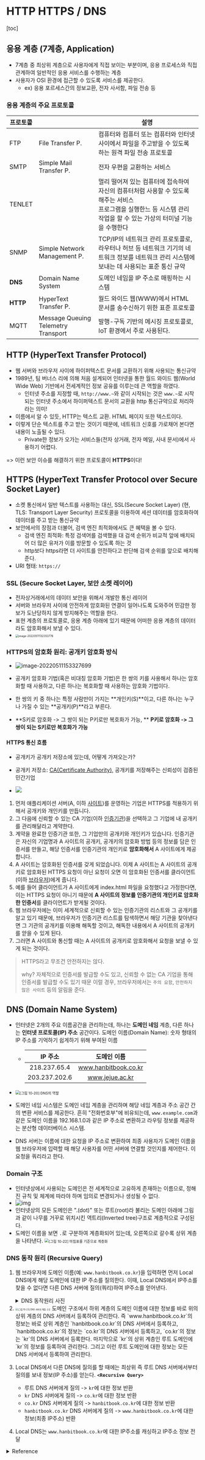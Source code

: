 # HTTP HTTPS / DNS

[toc]

## 응용 계층 (7계층, Application) 

* 7계층 중 최상위 계층으로 사용자에게 직접 보이는 부분이며, 응용 프로세스와 직접 관계하여 일반적인 응용 서비스를 수행하는 계층
* 사용자가 OSI 환경에 접근할 수 있도록 서비스를 제공한다.
  * ex) 응용 포르세스간의 정보교환, 전자 사서함, 파일 전송 등



### 응용 계층의 주요 프로토콜

| 프로토콜 |                                     | 설명                                                         |
| -------- | ----------------------------------- | ------------------------------------------------------------ |
| FTP      | File Transfer P.                    | 컴퓨터와 컴퓨터 또는 컴퓨터와 인터넷 사이에서 파일을 주고받을 수 있도록 하는 원격 파일 전송 프로토콜 |
| SMTP     | Simple Mail Transfer P.             | 전자 우편을 교환하는 서비스                                  |
| TENLET   |                                     | 멀리 떨어져 있는 컴퓨터에 접속하여 자신의 컴퓨터처럼 사용할 수 있도록 해주는 서비스<br />프로그램을 실행한느 등 시스템 관리 작업을 할 수 있는 가상의 터미널 기능을 수행한다 |
| SNMP     | Simple Network Management P.        | TCP/IP의 네트워크 관리 프로토콜로, 라우터나 허브 등 네트워크 기기의 네트워크 정보를 네트워크 관리 시스템에 보내는 데 사용되는 표준 통신 규약 |
| **DNS**  | Domain Name System                  | 도메인 네임을 IP 주소로 매핑하는 시스템                      |
| **HTTP** | HyperText Transfer P.               | 월드 와이드 웹(WWW)에서 HTML 문서를 송수신하기 위한 표준 프로토콜 |
| MQTT     | Message Queuing Telemetry Transport | 발행-구독 기반의 메시징 프로토콜로, IoT 환경에서 주로 사용된다. |



## HTTP (HyperText Transfer Protocol)

* 웹 서버와 브라우저 사이에 하이퍼텍스트 문서를 교환하기 위해 사용되는 통신규약
* 1989년, 팀 버너스 리에 의해 처음 설계되어 인터넷을 통한 월드 와이드 웹(World Wide Web) 기반에서 전세계적인 정보 공유를 이루는데 큰 역할을 하였다.
  * 인터넷 주소를 지정할 때, `http://www.~`와 같이 시작되는 것은 `www.~`로 시작되는 인터넷 주소에서 하이퍼텍스트 문서의 교환을 http 통신규약으로 처리하라는 의미!
* 이름에서 알 수 있듯, HTTP는 텍스트 교환. HTML 페이지 또한 텍스트이다.
* 이렇게 단순 텍스트를 주고 받는 것이기 때문에, 네트워크 신호를 가로채어 본다면 내용이 노출될 수 있다. 
  * Private한 정보가 오가는 서비스들(전자 상거래, 전자 메일, 사내 문서)에서 사용하기 어렵다.

=> 이런 보안 이슈를 해결하기 위한 프로토콜이 **HTTPS**이다!



## HTTPS (HyperText Transfer Protocol over Secure Socket Layer)

* 소켓 통신에서 일반 텍스트를 사용하는 대신, SSL(Secure Socket Layer) (현, TLS: Transport Layer Security) 프로토콜을 이용하여 세션 데이터를 암호화하여 데이터를 주고 받는 통신규약
* 보안에서의 장점과 더불어, 검색 엔진 최적화에서도 큰 혜택을 볼 수 있다.
  * 검색 엔진 최적화: 특정 검색어를 검색했을 대 검색 순위가 비교적 앞에 배치되어 더 많은 유저가 이를 방문할 수 있도록 하는 것
  * http보다 https라면 더 사이트를 안전하다고 판단해 검색 순위를 앞으로 배치해준다.
* URI 형태: `https://`



### SSL (Secure Socket Layer, 보안 소켓 레이어)

* 전자상거래에서의 데이터 보안을 위해서 개발한 통신 레이어
* 서버와 브라우저 사이에 안전하게 암호화된 연결이 일어나도록 도와주어 민감한 정보가 도난당하지 않게 방지해주는 역할을 한다.
* 표현 계층의 프로토콜로, 응용 계층 아래에 있기 때문에 어떠한 응용 계층의 데이터라도 암호화해서 보낼 수 있다.
* <img src="0511_http,https,dns.assets/image-20220511132353776.png" alt="image-20220511132353776" style="zoom:50%;" />



### HTTPS의 암호화 원리: 공개키 암호화 방식

* ![image-20220511153327699](0511_http,https,dns.assets/image-20220511153327699.png)

  

* 공개키 암호화 기법(혹은 비대칭 암호화 기법)은 한 쌍의 키를 사용해서 하나는 암호화할 때 사용하고, 다른 하나는 복호화할 때 사용하는 암호화 기법이다.
* 한 쌍의 키 중 하나는 특정 사람만이 가지는 **개인키(S)**이고, 다른 하나는 누구나 가질 수 있는 **공개키(P)**라고 부른다.
* **S키로 암호화 -> 그 쌍이 되는 P키로만 복호화가 가능, **
  **P키로 암호화 -> 그 쌍이 되는 S키로만 복호화가 가능**



#### HTTPS 통신 흐름

* 공개키가 공개키 저장소에 있는데, 어떻게 가져오는가?
* 공개키 저장소: <u>CA(Certificate Authority),</u> 공개키를 저장해주는 신뢰성이 검증된 민간기업



* <img src="https://velog.velcdn.com/images%2Fhansangjin96%2Fpost%2F9de8777f-7240-4188-b044-5ee12cdcf176%2Fimage.png" style="zoom:100%;" >

1. 먼저 애플리케이션 서버(A, 이하 <u>사이트</u>)를 운영하는 기업은 HTTPS를 적용하기 위해서 공개키와 개인키를 만듭니다.
2. 그 다음에 신뢰할 수 있는 CA 기업(이하 <u>인증기관</u>)을 선택하고 그 기업에 내 공개키를 관리해달라고 계약한다.
3. 계약을 완료한 인증기관 또한, 그 기업만의 공개키와 개인키가 있습니다.
   인증기관은 자신의 기업명과 A 사이트의 공개키, 공개키의 암호화 방법 등의 정보를 담은 인증서를 만들고, 해당 인증서를 인증기관의 개인키로 **암호화해서** A 사이트에게 제공합니다.
4. A 사이트는 암호화된 인증서를 갖게 되었습니다. 이제 A 사이트는 A 사이트의 공개키로 암호화된 HTTPS 요청이 아닌 요청이 오면 이 암호화된 인증서를 클라이언트(이하 <u>브라우저</u>)에게 줍니다.
5. 예를 들어 클라이언트가 A 사이트에게 index.html 파일을 요청했다고 가정한다면, 이는 HTTPS 요청이 아니기 때문에 **A 사이트의 정보를 인증기관의 개인키로 암호화한 인증서**를 클라이언트가 받게될 것이다.
6. 웹 브라우저에는 이미 세계적으로 신뢰할 수 있는 인증기관의 리스트와 그 공개키를 알고 있기 때문에, 브라우저가 인증기관 리스트를 탐색하면서 해당 기관을 찾아낸다면 그 기관의 공개키를 이용해 해독할 것이고, 해독한 내용에서 A 사이트의 공개키를 앋을 수 있게 된다.
7. 그러면 A 사이트와 통신할 때는 A 사이트의 공개키로 암호화해서 요청을 보낼 수 있게 되는 것이다.



> HTTPS라고 무조건 안전하지는 않다.
>
> why? 자체적으로 인증서를 발급할 수도 있고, 신뢰할 수 없는 CA 기업을 통해 인증서를 발급할 수도 있기 때문
> 이럴 경우, 브라우저에서는 `주의 요함`, `안전하지 않은 사이트` 등의 알림을 준다.





## DNS (Domain Name System)

* 인터넷은 2개의 주요 이름공간을 관리하는데, 하나는 **도메인 네임** 계층, 다른 하나는 **인터넷 프로토콜(IP) 주소** 공간이다. 
  도메인 이름(Domain Name): 숫자 형태의 IP 주소를 기억하기 쉽게하기 위해 부여된 이름 

  * |  **IP 주소**  |   **도메인 이름**    |
    | :-----------: | :------------------: |
    | 218.237.65.4  | www.hanbitbook.co.kr |
    | 203.237.202.6 |   www.jejue.ac.kr    |

    

* <img src="https://dbscthumb-phinf.pstatic.net/3523_000_1/20141020113744726_Z6ONHQIJX.jpg/ka7_164_i2.jpg?type=m4500_4500_fst_n&wm=Y" alt="[그림 10-20] DNS의 역할" style="zoom:67%;" />

* 도메인 네임 시스템은 도메인 네임 계층을 관리하며 해당 네임 계층과 주소 공간 간의 변환 서비스를 제공한다. 흔히 "전화번호부"에 비유되는데, `www.example.com`과 같은 도메인 이름을 192.168.1.0과 같은 IP 주소로 변환하고 라우팅 정보를 제공하는 분산형 데이터베이스 시스템.

* DNS 서버는 이름에 대한 요청을 IP 주소로 변환하여 최종 사용자가 도메인 이름을 웹 브라우저에 입력할 때 해당 사용자를 어떤 서버에 연결할 것인지를 제어한다. 이 요청을 쿼리라고 한다.



### Domain 구조

- 인터넷상에서 사용되는 도메인은 전 세계적으로 고유하게 존재하는 이름으로, 정해진 규칙 및 체계에 따라야 하며 임의로 변경되거나 생성될 수 없다.
- ![img](https://blog.kakaocdn.net/dn/cgbedZ/btqDcys1quP/LxsyP81Uw67vK6YeKtjNEK/img.png)
- 인터넷상의 모든 도메인은 ".(dot)" 또는 루트(root)라 불리는 도메인 아래에 그림과 같이 나무를 거꾸로 위치시킨 역트리(Inverted tree)구조로 계층적으로 구성된다.
- 도메인 이름을 보면 `.`로 구분하여 계층화되어 있는데, 오른쪽으로 갈수록 상위 계층을 나타낸다.
  <img src="https://dbscthumb-phinf.pstatic.net/3523_000_1/20141020113746886_LUYXSRP0Q.jpg/ka7_164_i4.jpg?type=m4500_4500_fst&wm=N" alt="[그림 10-22] 마침표를 기준으로 계층화" style="zoom:67%;" />



### DNS 동작 원리 (Recursive Query)

1. 웹 브라우저에 도메인 이름(예: `www.hanbitbook.co.kr`)을 입력하면 먼저 Local DNS에게 해당 도메인에 대한 IP 주소를 질의한다. 이때, Local DNS에서 IP주소를 찾을 수 없다면 다른 DNS 서버에 질의(쿼리)하여 IP주소를 얻어낸다.
   <details markdown="1">
   <summary>DNS 동작원리 사진</summary>
   <img src="https://blog.kakaocdn.net/dn/uhbu7/btqDdG49oE7/5wIVgki8Uq7JVl9wBVAP10/img.png">
   </details>
2. <img src="https://dbscthumb-phinf.pstatic.net/3523_000_1/20141020113748073_HTC1CT2M1.jpg/ka7_164_i5.jpg?type=m4500_4500_fst&wm=N" alt="[그림 10-23] DNS 서버의 계층 구조" style="zoom: 40%;" />
   도메인 구조에서 하위 계층의 도메인 이름에 대한 정보를 바로 위의 상위 계층의 DNS 서버에서 등록하여 관리한다. 즉 `www.hanbitbook.co.kr`의 정보는 바로 상위 계층인 `hanbitbook.co.kr`의 DNS 서버에서 등록하고, `hanbitbook.co.kr`의 정보는 `co.kr`의 DNS 서버에서 등록하고, `co.kr`의 정보는 `kr`의 DNS 서버에서 등록한다. 마지막으로 `kr`의 상위 계층인 루트 도메인에 `kr`의 정보를 등록하여 관리한다. 그리고 이런 루트 도메인에 대한 정보는 모든 DNS 서버에서 등록하여 관리한다.

3. Local DNS에서 다른 DNS에 질의를 할 때에는 최상위 즉 루트 DNS 서버에서부터 질의를 보내 정보(IP 주소)를 얻는다. **`<Recursive Query>`**
   * 루트 DNS 서버에게 질의 -> `kr`에 대한 정보 반환
   * `kr` DNS 서버에게 질의 -> `co.kr`에 대한 정보 반환
   * `co.kr` DNS 서버에게 질의 -> `hanbitbook.co.kr`에 대한 정보 반환
   * `hanbitbook.co.kr` DNS 서버에게 질의 -> `www.hanbitbook.co.kr`에 대한 정보(최종 IP주소) 반환

4. Local DNS는 `www.hanbitbook.co.kr`에 대한 IP주소를 캐싱하고 IP주소 정보 전달





<details markdown="1"> 
   <summary>Reference</summary>
    <ul>
      <li>
		<a href=" https://velog.io/@dlrbwls0302/%EC%BD%94%EB%94%A9-%ED%85%8C%EC%8A%A4%ED%8A%B8-%EC%A4%80%EB%B9%842021.04.29-1%EC%9D%BC%EC%B0%A8HTTP-Vs.-HTTPS">블로그 출처1</a>
	  </li>
      <li>
		<a href="https://jeong-pro.tistory.com/89">블로그 출처2</a>
	  </li>
      <li>
	  	<a href="https://pinelover.tistory.com/180">블로그 출처3</a>
	  </li>
	  <li>
	  	<a href="https://github.com/gyoogle/tech-interview-for-developer/blob/master/Computer%20Science/Network/HTTP%20%26%20HTTPS.md">깃헙 출처1</a>
	  </li>
      <li>
	  	<a href="https://terms.naver.com/entry.naver?docId=2270474&cid=51173&categoryId=51173">네이버 지식백과: 도메인 이름</a>
	  </li>
      <li>
	  	<a href="http://wiki.hash.kr/index.php?title=HTTPS&mobileaction=toggle_view_desktop#cite_note-2">해시넷 위키</a>
	  </li> 
      <li>길벗알앤디, 시나공 기본서 정보처리기사 필기, 길벗, 2022</li> 
    </ul>
</details>